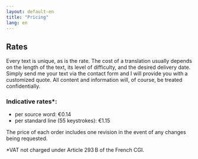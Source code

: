 ```yaml
---
layout: default-en
title: "Pricing"
lang: en
---
```


## Rates

Every text is unique, as is the rate. The cost of a translation usually depends on the length of the text, its level of difficulty, and the desired delivery date. Simply send me your text via the contact form and I will provide you with a customized quote. All content and information will, of course, be treated confidentially.

### Indicative rates*:
- per source word: €0.14
- per standard line (55 keystrokes): €1.15

The price of each order includes one revision in the event of any changes being requested.

*VAT not charged under Article 293 B of the French CGI.
